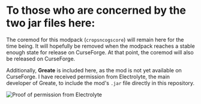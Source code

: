 # To those who are concerned by the two jar files here:

The coremod for this modpack (`cropsncogscore`) will remain here for the time being. It will hopefully be removed when the modpack reaches a stable enough state for release on CurseForge. At that point, the coremod will also be released on CurseForge.

Additionally, **Greate** is included here, as the mod is not yet available on CurseForge. I have received permission from Electrolyte, the main developer of Greate, to include the mod's `.jar` file directly in this repository. 

![Proof of permission from Electrolyte](https://i.imgur.com/1bbYnxB.png)
